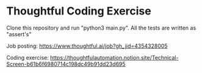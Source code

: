 # Thoughtful Coding Exercise

Clone this repository and run "python3 main.py". All the tests are written as "assert's"

Job posting: https://www.thoughtful.ai/job?gh_jid=4354328005

Coding exercise: https://thoughtfulautomation.notion.site/Technical-Screen-b61b6f6980714c198dc49b91dd23d695
